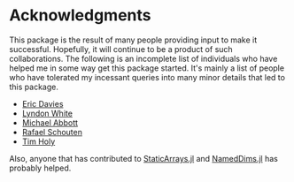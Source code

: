 # Acknowledgments

This package is the result of many people providing input to make it successful.
Hopefully, it will continue to be a product of such collaborations.
The following is an incomplete list of individuals who have helped me in some way get this package started.
It's mainly a list of people who have tolerated my incessant queries into many minor details that led to this package.

* [Eric Davies](https://github.com/iamed2)
* [Lyndon White](https://github.com/oxinabox)
* [Michael Abbott](https://github.com/mcabbott)
* [Rafael Schouten](https://github.com/rafaqz)
* [Tim Holy](https://github.com/timholy)

Also, anyone that has contributed to [StaticArrays.jl](https://github.com/JuliaArrays/StaticArrays.jl) and [NamedDims.jl](https://github.com/invenia/NamedDims.jl) has probably helped.
